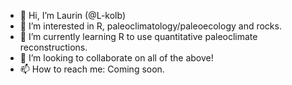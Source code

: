 - 👋 Hi, I’m Laurin (@L-kolb)
- 👀 I’m interested in R, paleoclimatology/paleoecology and rocks.
- 🌱 I’m currently learning R to use quantitative paleoclimate reconstructions.
- 💞️ I’m looking to collaborate on all of the above!
- 📫 How to reach me: Coming soon.

<!---
L-kolb/L-kolb is a ✨ special ✨ repository because its `README.md` (this file) appears on your GitHub profile.
You can click the Preview link to take a look at your changes.
--->
